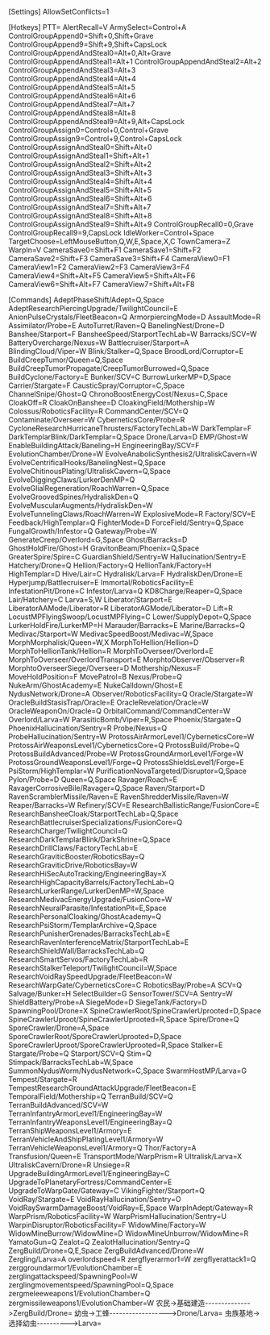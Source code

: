 [Settings]
AllowSetConflicts=1

[Hotkeys]
PTT=
AlertRecall=V
ArmySelect=Control+A
ControlGroupAppend0=Shift+0,Shift+Grave
ControlGroupAppend9=Shift+9,Shift+CapsLock
ControlGroupAppendAndSteal0=Alt+0,Alt+Grave
ControlGroupAppendAndSteal1=Alt+1
ControlGroupAppendAndSteal2=Alt+2
ControlGroupAppendAndSteal3=Alt+3
ControlGroupAppendAndSteal4=Alt+4
ControlGroupAppendAndSteal5=Alt+5
ControlGroupAppendAndSteal6=Alt+6
ControlGroupAppendAndSteal7=Alt+7
ControlGroupAppendAndSteal8=Alt+8
ControlGroupAppendAndSteal9=Alt+9,Alt+CapsLock
ControlGroupAssign0=Control+0,Control+Grave
ControlGroupAssign9=Control+9,Control+CapsLock
ControlGroupAssignAndSteal0=Shift+Alt+0
ControlGroupAssignAndSteal1=Shift+Alt+1
ControlGroupAssignAndSteal2=Shift+Alt+2
ControlGroupAssignAndSteal3=Shift+Alt+3
ControlGroupAssignAndSteal4=Shift+Alt+4
ControlGroupAssignAndSteal5=Shift+Alt+5
ControlGroupAssignAndSteal6=Shift+Alt+6
ControlGroupAssignAndSteal7=Shift+Alt+7
ControlGroupAssignAndSteal8=Shift+Alt+8
ControlGroupAssignAndSteal9=Shift+Alt+9
ControlGroupRecall0=0,Grave
ControlGroupRecall9=9,CapsLock
IdleWorker=Control+Space
TargetChoose=LeftMouseButton,Q,W,E,Space,X,C
TownCamera=Z
WarpIn=V
CameraSave0=Shift+F1
CameraSave1=Shift+F2
CameraSave2=Shift+F3
CameraSave3=Shift+F4
CameraView0=F1
CameraView1=F2
CameraView2=F3
CameraView3=F4
CameraView4=Shift+Alt+F5
CameraView5=Shift+Alt+F6
CameraView6=Shift+Alt+F7
CameraView7=Shift+Alt+F8

[Commands]
AdeptPhaseShift/Adept=Q,Space
AdeptResearchPiercingUpgrade/TwilightCouncil=E
AnionPulseCrystals/FleetBeacon=Q
ArmorpiercingMode=D
AssaultMode=R
Assimilator/Probe=E
AutoTurret/Raven=Q
BanelingNest/Drone=D
Banshee/Starport=F
BansheeSpeed/StarportTechLab=W
Barracks/SCV=W
BatteryOvercharge/Nexus=W
Battlecruiser/Starport=A
BlindingCloud/Viper=W
Blink/Stalker=Q,Space
BroodLord/Corruptor=E
BuildCreepTumor/Queen=Q,Space
BuildCreepTumorPropagate/CreepTumorBurrowed=Q,Space
BuildCyclone/Factory=E
Bunker/SCV=C
BurrowLurkerMP=D,Space
Carrier/Stargate=F
CausticSpray/Corruptor=C,Space
ChannelSnipe/Ghost=Q
ChronoBoostEnergyCost/Nexus=C,Space
CloakOff=R
CloakOnBanshee=D
CloakingField/Mothership=W
Colossus/RoboticsFacility=R
CommandCenter/SCV=Q
Contaminate/Overseer=W
CyberneticsCore/Probe=R
CycloneResearchHurricaneThrusters/FactoryTechLab=W
DarkTemplar=F
DarkTemplarBlink/DarkTemplar=Q,Space
Drone/Larva=D
EMP/Ghost=W
EnableBuildingAttack/Baneling=H
EngineeringBay/SCV=F
EvolutionChamber/Drone=W
EvolveAnabolicSynthesis2/UltraliskCavern=W
EvolveCentrificalHooks/BanelingNest=Q,Space
EvolveChitinousPlating/UltraliskCavern=Q,Space
EvolveDiggingClaws/LurkerDenMP=Q
EvolveGlialRegeneration/RoachWarren=Q,Space
EvolveGroovedSpines/HydraliskDen=Q
EvolveMuscularAugments/HydraliskDen=W
EvolveTunnelingClaws/RoachWarren=W
ExplosiveMode=R
Factory/SCV=E
Feedback/HighTemplar=Q
FighterMode=D
ForceField/Sentry=Q,Space
FungalGrowth/Infestor=Q
Gateway/Probe=W
GenerateCreep/Overlord=G,Space
Ghost/Barracks=D
GhostHoldFire/Ghost=H
GravitonBeam/Phoenix=Q,Space
GreaterSpire/Spire=C
GuardianShield/Sentry=W
Hallucination/Sentry=E
Hatchery/Drone=Q
Hellion/Factory=Q
HellionTank/Factory=H
HighTemplar=D
Hive/Lair=C
Hydralisk/Larva=F
HydraliskDen/Drone=E
Hyperjump/Battlecruiser=E
Immortal/RoboticsFacility=E
InfestationPit/Drone=C
Infestor/Larva=Q
KD8Charge/Reaper=Q,Space
Lair/Hatchery=C
Larva=S,W
Liberator/Starport=E
LiberatorAAMode/Liberator=R
LiberatorAGMode/Liberator=D
Lift=R
LocustMPFlyingSwoop/LocustMPFlying=C
Lower/SupplyDepot=Q,Space
LurkerHoldFire/LurkerMP=H
Marauder/Barracks=E
Marine/Barracks=Q
Medivac/Starport=W
MedivacSpeedBoost/Medivac=W,Space
MorphMorphalisk/Queen=W,X
MorphToHellion/Hellion=D
MorphToHellionTank/Hellion=R
MorphToOverseer/Overlord=E
MorphToOverseer/OverlordTransport=E
MorphtoObserver/Observer=R
MorphtoOverseerSiege/Overseer=D
Mothership/Nexus=F
MoveHoldPosition=F
MovePatrol=B
Nexus/Probe=Q
NukeArm/GhostAcademy=E
NukeCalldown/Ghost=E
NydusNetwork/Drone=A
Observer/RoboticsFacility=Q
Oracle/Stargate=W
OracleBuildStasisTrap/Oracle=E
OracleRevelation/Oracle=W
OracleWeaponOn/Oracle=Q
OrbitalCommand/CommandCenter=W
Overlord/Larva=W
ParasiticBomb/Viper=R,Space
Phoenix/Stargate=Q
PhoenixHallucination/Sentry=R
Probe/Nexus=Q
ProbeHallucination/Sentry=W
ProtossAirArmorLevel1/CyberneticsCore=W
ProtossAirWeaponsLevel1/CyberneticsCore=Q
ProtossBuild/Probe=Q
ProtossBuildAdvanced/Probe=W
ProtossGroundArmorLevel1/Forge=W
ProtossGroundWeaponsLevel1/Forge=Q
ProtossShieldsLevel1/Forge=E
PsiStorm/HighTemplar=W
PurificationNovaTargeted/Disruptor=Q,Space
Pylon/Probe=D
Queen=Q,Space
Ravager/Roach=E
RavagerCorrosiveBile/Ravager=Q,Space
Raven/Starport=D
RavenScramblerMissile/Raven=E
RavenShredderMissile/Raven=W
Reaper/Barracks=W
Refinery/SCV=E
ResearchBallisticRange/FusionCore=E
ResearchBansheeCloak/StarportTechLab=Q,Space
ResearchBattlecruiserSpecializations/FusionCore=Q
ResearchCharge/TwilightCouncil=Q
ResearchDarkTemplarBlink/DarkShrine=Q,Space
ResearchDrillClaws/FactoryTechLab=E
ResearchGraviticBooster/RoboticsBay=Q
ResearchGraviticDrive/RoboticsBay=W
ResearchHiSecAutoTracking/EngineeringBay=X
ResearchHighCapacityBarrels/FactoryTechLab=Q
ResearchLurkerRange/LurkerDenMP=W,Space
ResearchMedivacEnergyUpgrade/FusionCore=W
ResearchNeuralParasite/InfestationPit=E,Space
ResearchPersonalCloaking/GhostAcademy=Q
ResearchPsiStorm/TemplarArchive=Q,Space
ResearchPunisherGrenades/BarracksTechLab=E
ResearchRavenInterferenceMatrix/StarportTechLab=E
ResearchShieldWall/BarracksTechLab=Q
ResearchSmartServos/FactoryTechLab=R
ResearchStalkerTeleport/TwilightCouncil=W,Space
ResearchVoidRaySpeedUpgrade/FleetBeacon=W
ResearchWarpGate/CyberneticsCore=C
RoboticsBay/Probe=A
SCV=Q
Salvage/Bunker=H
SelectBuilder=G
SensorTower/SCV=A
Sentry=W
ShieldBattery/Probe=A
SiegeMode=D
SiegeTank/Factory=D
SpawningPool/Drone=X
SpineCrawlerRoot/SpineCrawlerUprooted=D,Space
SpineCrawlerUproot/SpineCrawlerUprooted=R,Space
Spire/Drone=Q
SporeCrawler/Drone=A,Space
SporeCrawlerRoot/SporeCrawlerUprooted=D,Space
SporeCrawlerUproot/SporeCrawlerUprooted=R,Space
Stalker=E
Stargate/Probe=Q
Starport/SCV=Q
Stim=Q
Stimpack/BarracksTechLab=W,Space
SummonNydusWorm/NydusNetwork=C,Space
SwarmHostMP/Larva=G
Tempest/Stargate=R
TempestResearchGroundAttackUpgrade/FleetBeacon=E
TemporalField/Mothership=Q
TerranBuild/SCV=Q
TerranBuildAdvanced/SCV=W
TerranInfantryArmorLevel1/EngineeringBay=W
TerranInfantryWeaponsLevel1/EngineeringBay=Q
TerranShipWeaponsLevel1/Armory=E
TerranVehicleAndShipPlatingLevel1/Armory=W
TerranVehicleWeaponsLevel1/Armory=Q
Thor/Factory=A
Transfusion/Queen=E
TransportMode/WarpPrism=R
Ultralisk/Larva=X
UltraliskCavern/Drone=R
Unsiege=R
UpgradeBuildingArmorLevel1/EngineeringBay=C
UpgradeToPlanetaryFortress/CommandCenter=E
UpgradeToWarpGate/Gateway=C
VikingFighter/Starport=Q
VoidRay/Stargate=E
VoidRayHallucination/Sentry=O
VoidRaySwarmDamageBoost/VoidRay=E,Space
WarpInAdept/Gateway=R
WarpPrism/RoboticsFacility=W
WarpPrismHallucination/Sentry=U
WarpinDisruptor/RoboticsFacility=F
WidowMine/Factory=W
WidowMineBurrow/WidowMine=D
WidowMineUnburrow/WidowMine=R
YamatoGun=Q
Zealot=Q
ZealotHallucination/Sentry=Q
ZergBuild/Drone=Q,E,Space
ZergBuildAdvanced/Drone=W
Zergling/Larva=A
overlordspeed=R
zergflyerarmor1=W
zergflyerattack1=Q
zerggroundarmor1/EvolutionChamber=E
zerglingattackspeed/SpawningPool=W
zerglingmovementspeed/SpawningPool=Q,Space
zergmeleeweapons1/EvolutionChamber=Q
zergmissileweapons1/EvolutionChamber=W
农民->基础建造-------------->ZergBuild/Drone=
幼虫->工蜂------------------>Drone/Larva=
虫族基地->选择幼虫---------->Larva=

